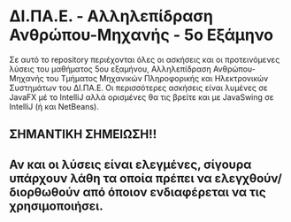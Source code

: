 # ΔΙ.ΠΑ.Ε. - Αλληλεπίδραση Ανθρώπου-Μηχανής - 5ο Εξάμηνο

Σε αυτό το repository περιέχονται όλες οι ασκήσεις και οι προτεινόμενες λύσεις του μαθήματος 5ου εξαμήνου, Αλληλεπίδραση Ανθρώπου-Μηχανής του Τμήματος Μηχανικών Πληροφορικής και Ηλεκτρονικών Συστημάτων του ΔΙ.ΠΑ.Ε.
Οι περισσότερες ασκήσεις είναι λυμένες σε JavaFX μέ το IntelliJ αλλά ορισμένες θα τις βρείτε και με JavaSwing σε IntelliJ (ή και NetBeans).

## ΣΗΜΑΝΤΙΚΗ ΣΗΜΕΙΩΣΗ!!
## Αν και οι λύσεις είναι ελεγμένες, σίγουρα υπάρχουν λάθη τα οποία πρέπει να ελεγχθούν/διορθωθούν από όποιον ενδιαφέρεται να τις χρησιμοποιήσει.


